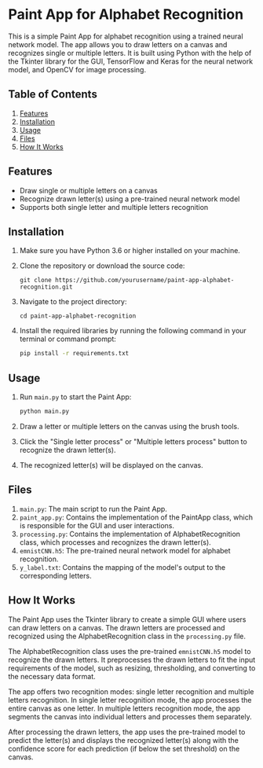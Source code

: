 # Paint App for Alphabet Recognition

This is a simple Paint App for alphabet recognition using a trained neural network model. The app allows you to draw letters on a canvas and recognizes single or multiple letters. It is built using Python with the help of the Tkinter library for the GUI, TensorFlow and Keras for the neural network model, and OpenCV for image processing.

## Table of Contents

1. [Features](#features)
2. [Installation](#installation)
3. [Usage](#usage)
4. [Files](#files)
5. [How It Works](#how-it-works)

## Features

- Draw single or multiple letters on a canvas
- Recognize drawn letter(s) using a pre-trained neural network model
- Supports both single letter and multiple letters recognition

## Installation

1. Make sure you have Python 3.6 or higher installed on your machine.

2. Clone the repository or download the source code:

    ```
    git clone https://github.com/yourusername/paint-app-alphabet-recognition.git
    ```

3. Navigate to the project directory:

    ```
    cd paint-app-alphabet-recognition
    ```

4. Install the required libraries by running the following command in your terminal or command prompt:

    ```bash
    pip install -r requirements.txt
    ```

## Usage

1. Run `main.py` to start the Paint App:

    ```bash
    python main.py
    ```

2. Draw a letter or multiple letters on the canvas using the brush tools.

3. Click the "Single letter process" or "Multiple letters process" button to recognize the drawn letter(s).

4. The recognized letter(s) will be displayed on the canvas.

## Files

1. `main.py`: The main script to run the Paint App.
2. `paint_app.py`: Contains the implementation of the PaintApp class, which is responsible for the GUI and user interactions.
3. `processing.py`: Contains the implementation of AlphabetRecognition class, which processes and recognizes the drawn letter(s).
4. `emnistCNN.h5`: The pre-trained neural network model for alphabet recognition.
5. `y_label.txt`: Contains the mapping of the model's output to the corresponding letters.

## How It Works

The Paint App uses the Tkinter library to create a simple GUI where users can draw letters on a canvas. The drawn letters are processed and recognized using the AlphabetRecognition class in the `processing.py` file.

The AlphabetRecognition class uses the pre-trained `emnistCNN.h5` model to recognize the drawn letters. It preprocesses the drawn letters to fit the input requirements of the model, such as resizing, thresholding, and converting to the necessary data format.

The app offers two recognition modes: single letter recognition and multiple letters recognition. In single letter recognition mode, the app processes the entire canvas as one letter. In multiple letters recognition mode, the app segments the canvas into individual letters and processes them separately.

After processing the drawn letters, the app uses the pre-trained model to predict the letter(s) and displays the recognized letter(s) along with the confidence score for each prediction (if below the set threshold) on the canvas.
